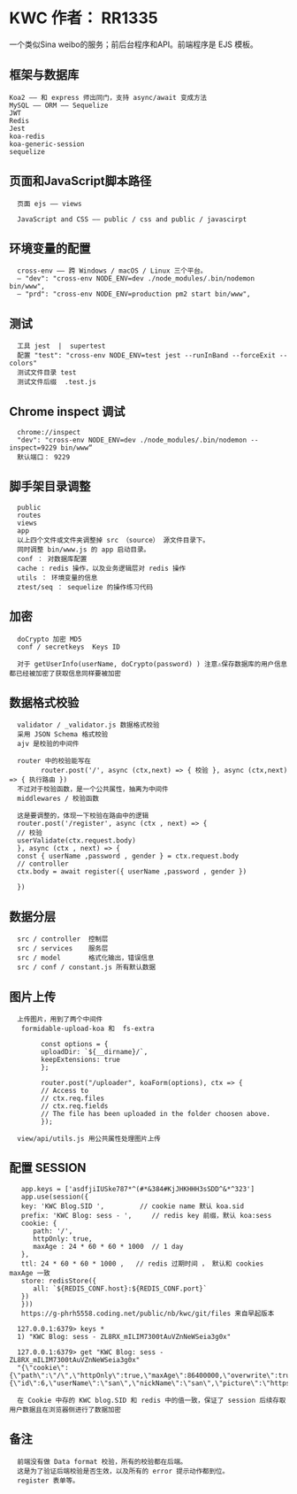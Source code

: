 # KWC 作者： RR1335 
 一个类似Sina weibo的服务；前后台程序和API。前端程序是 EJS 模板。

 ## 框架与数据库

    Koa2 —— 和 express 师出同门，支持 async/await 变成方法
    MySQL —— ORM —— Sequelize 
    JWT 
    Redis
    Jest
    koa-redis 
    koa-generic-session
    sequelize

## 页面和JavaScript脚本路径

      页面 ejs —— views

      JavaScript and CSS —— public / css and public / javascirpt

## 环境变量的配置

      cross-env —— 跨 Windows / macOS / Linux 三个平台。
      — "dev": "cross-env NODE_ENV=dev ./node_modules/.bin/nodemon bin/www",
      — "prd": "cross-env NODE_ENV=production pm2 start bin/www",


## 测试 

      工具 jest  |  supertest
      配置 "test": "cross-env NODE_ENV=test jest --runInBand --forceExit --colors"
      测试文件目录 test
      测试文件后缀  .test.js


## Chrome inspect 调试

      chrome://inspect 
      "dev": "cross-env NODE_ENV=dev ./node_modules/.bin/nodemon --inspect=9229 bin/www“
      默认端口： 9229




## 脚手架目录调整

      public 
      routes
      views
      app
      以上四个文件或文件夹调整掉 src （source） 源文件目录下。
      同时调整 bin/www.js 的 app 启动目录。
      conf ： 对数据库配置
      cache : redis 操作，以及业务逻辑层对 redis 操作
      utils ： 环境变量的信息
      ztest/seq ： sequelize 的操作练习代码



## 加密

      doCrypto 加密 MD5 
      conf / secretkeys  Keys ID 

      对于 getUserInfo(userName, doCrypto(password) ) 注意⚠️保存数据库的用户信息都已经被加密了获取信息同样要被加密


## 数据格式校验

      validator / _validator.js 数据格式校验
      采用 JSON Schema 格式校验
      ajv 是校验的中间件

      router 中的校验能写在
            router.post('/', async (ctx,next) => { 校验 }, async (ctx,next) => { 执行路由 })
      不过对于校验函数，是一个公共属性，抽离为中间件
      middlewares / 校验函数 

      这是要调整的，体现一下校验在路由中的逻辑
      router.post('/register', async (ctx , next) => {
      // 校验
      userValidate(ctx.request.body)
      }, async (ctx , next) => {
      const { userName ,password , gender } = ctx.request.body
      // controller 
      ctx.body = await register({ userName ,password , gender })

      })

## 数据分层

      src / controller  控制层 
      src / services    服务层
      src / model       格式化输出，错误信息
      src / conf / constant.js 所有默认数据
      

## 图片上传

      上传图片，用到了两个中间件
       formidable-upload-koa 和  fs-extra 

            const options = {
            uploadDir: `${__dirname}/`,
            keepExtensions: true
            };

            router.post("/uploader", koaForm(options), ctx => {
            // Access to
            // ctx.req.files
            // ctx.req.fields
            // The file has been uploaded in the folder choosen above.
            });

      view/api/utils.js 用公共属性处理图片上传

## 配置 SESSION

```
   app.keys = ['asdfjiIUSke787*^(#*&384#KjJHKHHH3sSDD^&*^323']
   app.use(session({
   key: 'KWC Blog.SID ',         // cookie name 默认 koa.sid
   prefix: 'KWC Blog: sess - ',     // redis key 前缀，默认 koa:sess
   cookie: {
      path: '/',
      httpOnly: true,
      maxAge : 24 * 60 * 60 * 1000  // 1 day
   },
   ttl: 24 * 60 * 60 * 1000 ,   // redis 过期时间 ， 默认和 cookies maxAge 一致
   store: redisStore({
      all: `${REDIS_CONF.host}:${REDIS_CONF.port}`
   })
   }))
   https://g-phrh5558.coding.net/public/nb/kwc/git/files 来自早起版本
```

      127.0.0.1:6379> keys *
      1) "KWC Blog: sess - ZL8RX_mILIM7300tAuVZnNeWSeia3g0x"

      127.0.0.1:6379> get "KWC Blog: sess - ZL8RX_mILIM7300tAuVZnNeWSeia3g0x"
      "{\"cookie\":{\"path\":\"/\",\"httpOnly\":true,\"maxAge\":86400000,\"overwrite\":true,\"signed\":true},\"userInfo\":{\"id\":6,\"userName\":\"san\",\"nickName\":\"san\",\"picture\":\"https://lc.baijing.biz/\",\"city\":null}}"

      在 Cookie 中存的 KWC blog.SID 和 redis 中的值一致，保证了 session 后续存取用户数据且在浏览器侧进行了数据加密


## 备注

      前端没有做 Data format 校验，所有的校验都在后端。
      这是为了验证后端校验是否生效，以及所有的 error 提示动作都到位。
      register 表单等。